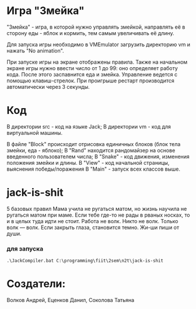 # Игра "Змейка" 
"Змейка" - игра, в которой нужно управлять змейкой, направлять её
в сторону еды - яблок и кормить, тем самым увеличивать её длину.

Для запуска игры необходимо в VMEmulator загрузить директорию vm 
и нажать "No animation". 

При запуске игры на экране отображены правила. Также на начальном экране
игры нужно ввести число от 1 до 99: оно определяет работу кода.
После этого заспавнится еда и змейка. 
Управление ведется с помощью клавиш-стрелок.
При проигрыше рестарт производится автоматически через 3 секунды.


# Код
В директории src - код на языке Jack;
В директории vm - код для виртуальной машины.

В файле "Block" происходит отрисовка единичных блоков (блок тела змейки, еда - яблоко);
В "Rand" находится рандомайзер на основе введенного пользователем числа;
В "Snake" - код движения, изменения положения змейки и длины.
В "View" - код начальной страницы, выяснения победы/поражения
В "Main" - запуск всех классов выше.


# jack-is-shit
5 базовых правил
Мама учила не ругаться матом, но жизнь научила не ругаться матом при маме.
Если тебе где-то не рады в рваных носках, то и в целых туда идти не стоит.
Работа не волк. Никто не волк. Только волк — волк.
Если закрыть глаза, становится темно.
Жи-ши пиши от души.


### для запуска
`.\JackCompiler.bat C:\programming\fiit\2sem\n2t\jack-is-shit`


# Создатели:
Волков Андрей, Еценков Данил, Соколова Татьяна
